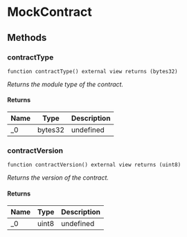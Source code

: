 # MockContract









## Methods

### contractType

```solidity
function contractType() external view returns (bytes32)
```



*Returns the module type of the contract.*


#### Returns

| Name | Type | Description |
|---|---|---|
| _0 | bytes32 | undefined

### contractVersion

```solidity
function contractVersion() external view returns (uint8)
```



*Returns the version of the contract.*


#### Returns

| Name | Type | Description |
|---|---|---|
| _0 | uint8 | undefined




